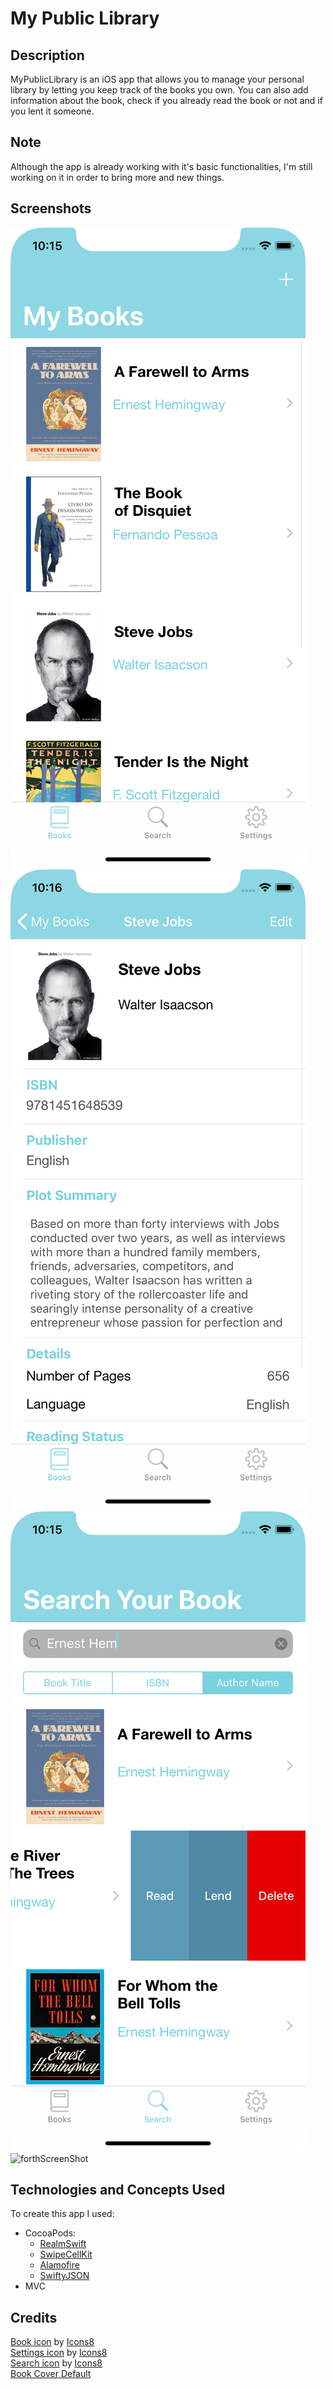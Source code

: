 # My Public Library

## Description
MyPublicLibrary is an iOS app that allows you to manage your personal library by letting you keep track of the books you own. You can also add information about the book, check if you already read the book or not and if you lent it someone. 

## Note
Although the app is already working with it's basic functionalities, I'm still working on it in order to bring more and new things.  

## Screenshots
![firstScreenShot](https://github.com/DavidRFerreira/MyPersonalLibrary_iOSApp/blob/master/Screenshots/screen1.png) ![secondScreenShot](https://github.com/DavidRFerreira/MyPersonalLibrary_iOSApp/blob/master/Screenshots/screen2.png)
![thirdScreenShot](https://github.com/DavidRFerreira/MyPersonalLibrary_iOSApp/blob/master/Screenshots/screen3.png)
![forthScreenShot]()


## Technologies and Concepts Used
To create this app I used: 
- CocoaPods: 
  - [RealmSwift](https://cocoapods.org/pods/RealmSwift)
  - [SwipeCellKit](https://cocoapods.org/pods/SwipeCellKit)
  - [Alamofire](https://cocoapods.org/pods/Alamofire)
  - [SwiftyJSON](https://cocoapods.org/pods/SwiftyJSON)
- MVC

## Credits
[Book icon](https://icons8.com/icon/42763/book) by [Icons8](https://icons8.com/) <br />
[Settings icon](https://icons8.com/icon/364/settings) by [Icons8](https://icons8.com/)  <br /> 
[Search icon](https://icons8.com/icon/set/search/ios) by [Icons8](https://icons8.com/)  <br />
[Book Cover Default](https://photoartinc.com/stock-photos-for-book-covers-2/)
